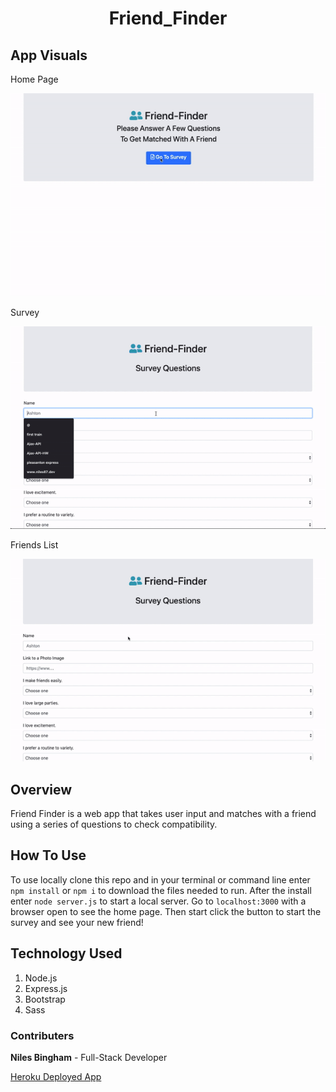 # <p align="center">Friend_Finder</p>

## App Visuals

<p>Home Page</p>
<img src="images/ff_opening_scene.gif">

<p>Survey</p>
<img src="images/ff_survey.gif">

<p>Friends List</p>
<img src="images/ff_survey_friends_json.gif">

## Overview

Friend Finder is a web app that takes user input and matches with a friend using a series of questions to check compatibility.

## How To Use

To use locally clone this repo and in your terminal or command line enter `npm install` or `npm i` to download the files needed to run. After the install enter `node server.js` to start a local server. Go to `localhost:3000` with a browser open to see the home page. Then start click the button to start the survey and see your new friend!

## Technology Used

1. Node.js
2. Express.js
3. Bootstrap
4. Sass

### Contributers

**Niles Bingham** - Full-Stack Developer

[Heroku Deployed App](https://young-plateau-72829.herokuapp.com/ "Heroku Deployed App")
